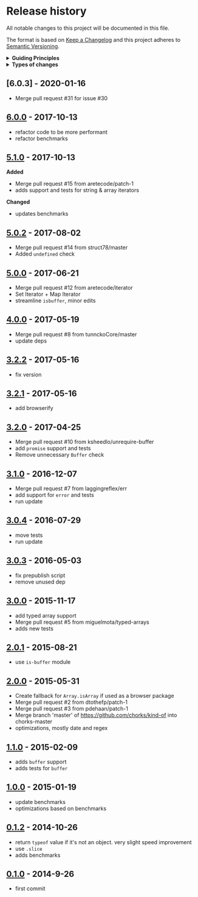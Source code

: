 # Release history

All notable changes to this project will be documented in this file.

The format is based on [Keep a Changelog](http://keepachangelog.com/en/1.0.0/)
and this project adheres to [Semantic Versioning](http://semver.org/spec/v2.0.0.html).

<details>
  <summary><strong>Guiding Principles</strong></summary>

- Changelogs are for humans, not machines.
- There should be an entry for every single version.
- The same types of changes should be grouped.
- Versions and sections should be linkable.
- The latest version comes first.
- The release date of each versions is displayed.
- Mention whether you follow Semantic Versioning.

</details>

<details>
  <summary><strong>Types of changes</strong></summary>

Changelog entries are classified using the following labels _(from [keep-a-changelog](http://keepachangelog.com/)_):

- `Added` for new features.
- `Changed` for changes in existing functionality.
- `Deprecated` for soon-to-be removed features.
- `Removed` for now removed features.
- `Fixed` for any bug fixes.
- `Security` in case of vulnerabilities.

</details>

## [6.0.3] - 2020-01-16

- Merge pull request #31 for issue #30

## [6.0.0] - 2017-10-13

- refactor code to be more performant
- refactor benchmarks

## [5.1.0] - 2017-10-13

**Added**

- Merge pull request #15 from aretecode/patch-1
- adds support and tests for string & array iterators

**Changed**

- updates benchmarks

## [5.0.2] - 2017-08-02

- Merge pull request #14 from struct78/master
- Added `undefined` check

## [5.0.0] - 2017-06-21

- Merge pull request #12 from aretecode/iterator
- Set Iterator + Map Iterator
- streamline `isbuffer`, minor edits

## [4.0.0] - 2017-05-19

- Merge pull request #8 from tunnckoCore/master
- update deps

## [3.2.2] - 2017-05-16

- fix version

## [3.2.1] - 2017-05-16

- add browserify

## [3.2.0] - 2017-04-25

- Merge pull request #10 from ksheedlo/unrequire-buffer
- add `promise` support and tests
- Remove unnecessary `Buffer` check

## [3.1.0] - 2016-12-07

- Merge pull request #7 from laggingreflex/err
- add support for `error` and tests
- run update

## [3.0.4] - 2016-07-29

- move tests
- run update

## [3.0.3] - 2016-05-03

- fix prepublish script
- remove unused dep

## [3.0.0] - 2015-11-17

- add typed array support
- Merge pull request #5 from miguelmota/typed-arrays
- adds new tests

## [2.0.1] - 2015-08-21

- use `is-buffer` module

## [2.0.0] - 2015-05-31

- Create fallback for `Array.isArray` if used as a browser package
- Merge pull request #2 from dtothefp/patch-1
- Merge pull request #3 from pdehaan/patch-1
- Merge branch 'master' of https://github.com/chorks/kind-of into chorks-master
- optimizations, mostly date and regex

## [1.1.0] - 2015-02-09

- adds `buffer` support
- adds tests for `buffer`

## [1.0.0] - 2015-01-19

- update benchmarks
- optimizations based on benchmarks

## [0.1.2] - 2014-10-26

- return `typeof` value if it's not an object. very slight speed improvement
- use `.slice`
- adds benchmarks

## [0.1.0] - 2014-9-26

- first commit

[6.0.0]: https://github.com/jonschlinkert/kind-of/compare/5.1.0...6.0.0

[5.1.0]: https://github.com/jonschlinkert/kind-of/compare/5.0.2...5.1.0

[5.0.2]: https://github.com/jonschlinkert/kind-of/compare/5.0.1...5.0.2

[5.0.1]: https://github.com/jonschlinkert/kind-of/compare/5.0.0...5.0.1

[5.0.0]: https://github.com/jonschlinkert/kind-of/compare/4.0.0...5.0.0

[4.0.0]: https://github.com/jonschlinkert/kind-of/compare/3.2.2...4.0.0

[3.2.2]: https://github.com/jonschlinkert/kind-of/compare/3.2.1...3.2.2

[3.2.1]: https://github.com/jonschlinkert/kind-of/compare/3.2.0...3.2.1

[3.2.0]: https://github.com/jonschlinkert/kind-of/compare/3.1.0...3.2.0

[3.1.0]: https://github.com/jonschlinkert/kind-of/compare/3.0.4...3.1.0

[3.0.4]: https://github.com/jonschlinkert/kind-of/compare/3.0.3...3.0.4

[3.0.3]: https://github.com/jonschlinkert/kind-of/compare/3.0.0...3.0.3

[3.0.0]: https://github.com/jonschlinkert/kind-of/compare/2.0.1...3.0.0

[2.0.1]: https://github.com/jonschlinkert/kind-of/compare/2.0.0...2.0.1

[2.0.0]: https://github.com/jonschlinkert/kind-of/compare/1.1.0...2.0.0

[1.1.0]: https://github.com/jonschlinkert/kind-of/compare/1.0.0...1.1.0

[1.0.0]: https://github.com/jonschlinkert/kind-of/compare/0.1.2...1.0.0

[0.1.2]: https://github.com/jonschlinkert/kind-of/compare/0.1.0...0.1.2

[0.1.0]: https://github.com/jonschlinkert/kind-of/commit/2fae09b0b19b1aadb558e9be39f0c3ef6034eb87

[Unreleased]: https://github.com/jonschlinkert/kind-of/compare/0.1.2...HEAD

[keep-a-changelog]: https://github.com/olivierlacan/keep-a-changelog
